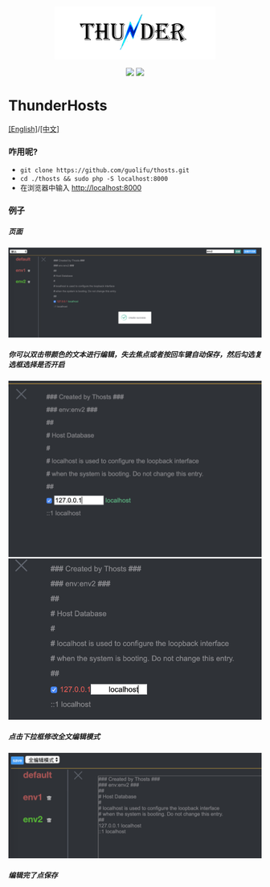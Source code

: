 <div align=center><img src='https://github.com/guolifu/thunder/raw/master/logo.png'></div>

<p align=center>
<img src='https://img.shields.io/travis/rust-lang/rust.svg' />
<a target="_blank" href='https://packagist.org/packages/guolifu/thunder' >
<img src='https://img.shields.io/packagist/dt/doctrine/orm.svg' />
</a>
</p>

# ThunderHosts
[[English]](/README.md)/[[中文]](/README_cn.md)
### 咋用呢?
- `git clone https://github.com/guolifu/thosts.git`
- `cd ./thosts && sudo php -S localhost:8000`
- 在浏览器中输入 [http://localhost:8000](http://localhost:8000)

### 例子

##### 页面

![](https://github.com/guolifu/thosts/raw/master/public/source/img/p1_1_v1.1.png)

##### 你可以双击带颜色的文本进行编辑，失去焦点或者按回车键自动保存，然后勾选复选框选择是否开启
![](https://github.com/guolifu/thosts/raw/master/public/source/img/p1_2_v1.1.png)
![](https://github.com/guolifu/thosts/raw/master/public/source/img/p1_3_v1.1.png)

##### 点击下拉框修改全文编辑模式
![](https://github.com/guolifu/thosts/raw/master/public/source/img/p2_1_v1.1.png)

##### 编辑完了点保存